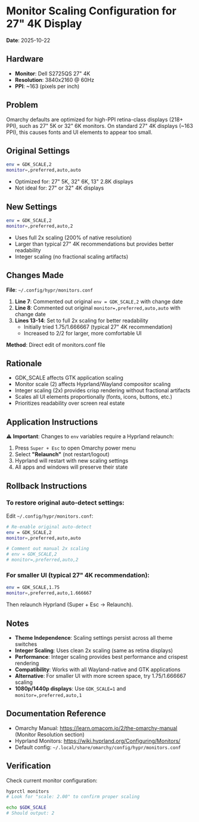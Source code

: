 # Monitor Scaling Configuration for 27" 4K Display

**Date**: 2025-10-22

## Hardware
- **Monitor**: Dell S2725QS 27" 4K
- **Resolution**: 3840x2160 @ 60Hz
- **PPI**: ~163 (pixels per inch)

## Problem
Omarchy defaults are optimized for high-PPI retina-class displays (218+ PPI), such as 27" 5K or 32" 6K monitors. On standard 27" 4K displays (~163 PPI), this causes fonts and UI elements to appear too small.

## Original Settings
```bash
env = GDK_SCALE,2
monitor=,preferred,auto,auto
```
- Optimized for: 27" 5K, 32" 6K, 13" 2.8K displays
- Not ideal for: 27" or 32" 4K displays

## New Settings
```bash
env = GDK_SCALE,2
monitor=,preferred,auto,2
```
- Uses full 2x scaling (200% of native resolution)
- Larger than typical 27" 4K recommendations but provides better readability
- Integer scaling (no fractional scaling artifacts)

## Changes Made
**File**: `~/.config/hypr/monitors.conf`

1. **Line 7**: Commented out original `env = GDK_SCALE,2` with change date
2. **Line 8**: Commented out original `monitor=,preferred,auto,auto` with change date
3. **Lines 13-14**: Set to full 2x scaling for better readability
   - Initially tried 1.75/1.666667 (typical 27" 4K recommendation)
   - Increased to 2/2 for larger, more comfortable UI

**Method**: Direct edit of monitors.conf file

## Rationale
- GDK_SCALE affects GTK application scaling
- Monitor scale (2) affects Hyprland/Wayland compositor scaling
- Integer scaling (2x) provides crisp rendering without fractional artifacts
- Scales all UI elements proportionally (fonts, icons, buttons, etc.)
- Prioritizes readability over screen real estate

## Application Instructions
⚠️ **Important**: Changes to `env` variables require a Hyprland relaunch:

1. Press `Super + Esc` to open Omarchy power menu
2. Select **"Relaunch"** (not restart/logout)
3. Hyprland will restart with new scaling settings
4. All apps and windows will preserve their state

## Rollback Instructions

### To restore original auto-detect settings:
Edit `~/.config/hypr/monitors.conf`:

```bash
# Re-enable original auto-detect
env = GDK_SCALE,2
monitor=,preferred,auto,auto

# Comment out manual 2x scaling
# env = GDK_SCALE,2
# monitor=,preferred,auto,2
```

### For smaller UI (typical 27" 4K recommendation):
```bash
env = GDK_SCALE,1.75
monitor=,preferred,auto,1.666667
```

Then relaunch Hyprland (Super + Esc → Relaunch).

## Notes
- **Theme Independence**: Scaling settings persist across all theme switches
- **Integer Scaling**: Uses clean 2x scaling (same as retina displays)
- **Performance**: Integer scaling provides best performance and crispest rendering
- **Compatibility**: Works with all Wayland-native and GTK applications
- **Alternative**: For smaller UI with more screen space, try 1.75/1.666667 scaling
- **1080p/1440p displays**: Use `GDK_SCALE=1` and `monitor=,preferred,auto,1`

## Documentation Reference
- Omarchy Manual: https://learn.omacom.io/2/the-omarchy-manual (Monitor Resolution section)
- Hyprland Monitors: https://wiki.hyprland.org/Configuring/Monitors/
- Default config: `~/.local/share/omarchy/config/hypr/monitors.conf`

## Verification
Check current monitor configuration:
```bash
hyprctl monitors
# Look for "scale: 2.00" to confirm proper scaling

echo $GDK_SCALE
# Should output: 2
```
